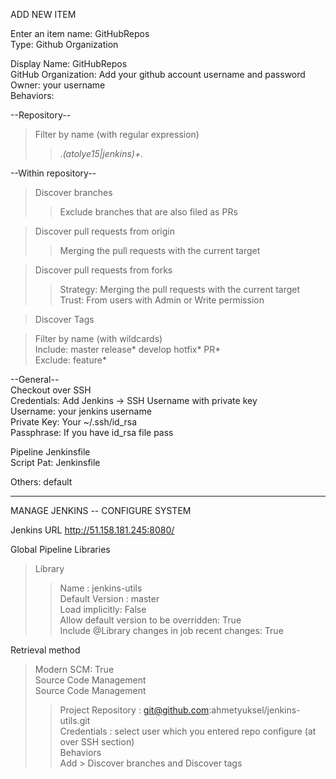 ADD NEW ITEM  
  
Enter an item name: GitHubRepos  
Type: Github Organization  
  
Display Name: GitHubRepos  
GitHub Organization: Add your github account username and password  
Owner: your username  
Behaviors:  
  
--Repository--  
>Filter by name (with regular expression)  
>>.*(atolye15|jenkins)+.*  
  
--Within repository--  
>Discover branches  
>>Exclude branches that are also filed as PRs  
  
>Discover pull requests from origin  
>>Merging the pull requests with the current target  
  
>Discover pull requests from forks  
>>Strategy: Merging the pull requests with the current target  
>>Trust: From users with Admin or Write permission  
  
>Discover Tags  
  
>Filter by name (with wildcards)  
Include: master release* develop hotfix* PR*  
Exclude: feature*  
  
--General--  
Checkout over SSH  
Credentials: Add Jenkins -> SSH Username with private key  
Username: your jenkins username  
Private Key: Your ~/.ssh/id_rsa  
Passphrase: If you have id_rsa file pass  
  
  
Pipeline Jenkinsfile  
Script Pat: Jenkinsfile  
  
Others: default  
  
  
-----------------------------------------------------------------------------  
MANAGE JENKINS -- CONFIGURE SYSTEM  
  
Jenkins URL	http://51.158.181.245:8080/  
  
Global Pipeline Libraries  
>Library   
>>Name : jenkins-utils  
>>Default Version : master  
>>Load implicitly: False  
>>Allow default version to be overridden: True  
>>Include @Library changes in job recent changes: True  
  
Retrieval method  
>Modern SCM: True  
Source Code Management  
>Source Code Management  
>>Project Repository : git@github.com:ahmetyuksel/jenkins-utils.git  
>>Credentials : select user which you entered repo configure (at over SSH section)  
>>Behaviors  
>>Add > Discover branches and Discover tags  
  
